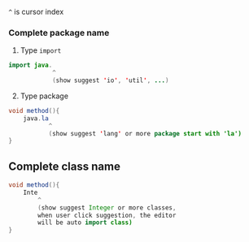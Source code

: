 ``^`` is cursor index

### Complete package name
 1. Type ``import``
```java
import java.
            ^
            (show suggest 'io', 'util', ...)
```
 2. Type package
```java
void method(){
    java.la
           ^
           (show suggest 'lang' or more package start with 'la')
}
```

## Complete class name
```java
void method(){
    Inte
        ^
        (show suggest Integer or more classes,
        when user click suggestion, the editor
        will be auto import class)
}
```
